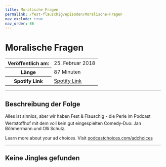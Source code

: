 ```yaml
---
title: Moralische Fragen
permalink: /fest-flauschig/episoden/Moralische-Fragen
nav_exclude: true
nav_order: 86
---
```


# Moralische Fragen
<table class="resp-table dcf-table dcf-table-responsive dcf-table-bordered dcf-table-striped dcf-w-100%">
                    <tbody>
                        <tr>
                            <th scope="row">Veröffentlich am:</th>
                            <td data-label="Veröffentlich am:">25. Februar 2018</td>
                        </tr>
                        <tr>
                            <th scope="row">Länge </th>
                            <td data-label="Länge ">87 Minuten</td>
                        </tr><tr>
                                <th scope="row">Spotify Link</th>
                                <td data-label="Spotify Link"><a href="https://open.spotify.com/episode/56V3Gneu7UD7FnxtL37hYD">Spotify Link</a></td>
                            </tr></tbody>
                </table>

***

## Beschreibung der Folge

<div>
Alles ist sinnlos, aber wir haben Fest &amp; Flauschig - die Perle im Podcast Wertstoffhof mit dem voll kein gut eingespielten Comedy-Duo: Jan Böhmermann und Olli Schulz.<p> </p><p>Learn more about your ad choices. Visit <a href="https://podcastchoices.com/adchoices">podcastchoices.com/adchoices</a></p>  
</div>

***

## Keine Jingles gefunden